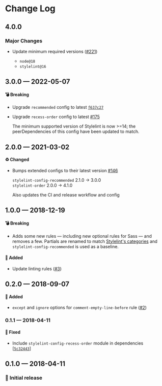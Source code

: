 # Change Log

## 4.0.0

### Major Changes

- Update minimum required versions ([#221](https://github.com/stormwarning/zazen/pull/221))

  - `node@18`
  - `stylelint@16`

## 3.0.0 — 2022-05-07

#### 💣 Breaking

- Upgrade `recommended` config to latest [`f637c27`](https://github.com/stormwarning/zazen-stylelint-config/commit/f637c27343f5664298d4223d5435f77d94d74e10)
- Upgrade `recess-order` config to latest [#175](https://github.com/stormwarning/zazen-stylelint-config/pull/175)

  The minimum supported version of Stylelint is now >=14; the peerDependencies of this config have been updated to match.

## 2.0.0 — 2021-03-02

#### ♻️ Changed

- Bumps extended configs to their latest version [#146](https://github.com/stormwarning/zazen-stylelint-config/pull/146)

  `stylelint-config-recommended` 2.1.0 → 3.0.0  
  `stylelint-order` 2.0.0 → 4.1.0

  Also updates the CI and release workflow and config

## 1.0.0 — 2018-12-19

#### 💣 Breaking

- Adds some new rules — including new optional rules for Sass — and removes a few. Partials are renamed to match [Stylelint's categories](https://stylelint.io/VISION/) and `stylelint-config-recommended` is used as a baseline.

#### 🎁 Added

- Update linting rules ([#3](https://github.com/stormwarning/zazen-stylelint-config/issues/3))

## 0.2.0 — 2018-09-07

#### 🎁 Added

- `except` and `ignore` options for `comment-empty-line-before` rule \([#2](https://github.com/stormwarning/zazen-stylelint-config/pull/2))

### 0.1.1 — 2018-04-11

#### 🐛 Fixed

- Include `stylelint-config-recess-order` module in dependencies \[[`5c32443`](https://github.com/stormwarning/zazen-stylelint-config/commit/5c3244318e0e5d9a05197784c6eb642d02f13066)]

## 0.1.0 — 2018-04-11

### 🎉 Initial release
